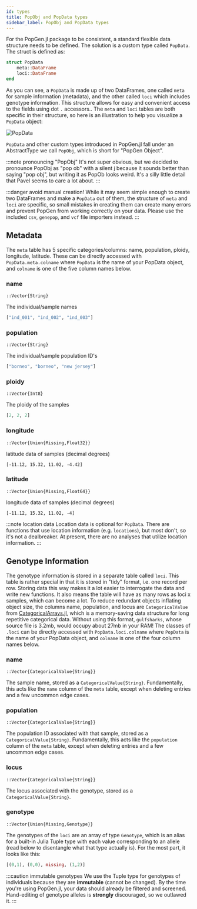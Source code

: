 ```yaml
---
id: types
title: PopObj and PopData types
sidebar_label: PopObj and PopData types
---
```


For the PopGen.jl package to be consistent, a standard flexible data structure needs to be defined. The solution is a custom type called  `PopData`. The struct is defined as:

```julia
struct PopData
	meta::DataFrame
	loci::DataFrame
end
```

As you can see, a `PopData` is made up of two DataFrames, one called `meta` for sample information (metadata), and the other called `loci` which includes genotype information. This structure allows for easy and convenient access to the fields using dot `.` accessors.. The `meta` and `loci` tables are both specific in their structure, so here is an illustration to help you visualize a `PopData` object:

![PopData](/PopGen.jl/img/PopData.svg)


`PopData` and other custom types introduced in PopGen.jl fall under an AbstractType we call `PopObj`, which is short for "PopGen Object".

:::note pronouncing "PopObj"
It's not super obvious, but we decided to pronounce PopObj as "pop ob" with a silent j because it sounds better than saying "pop obj", but writing it as PopOb looks weird. It's a silly little detail that Pavel seems to care a lot about.
:::

:::danger avoid manual creation!
While it may seem simple enough to create two DataFrames and make a `PopData` out of them, the structure of `meta` and `loci` are specific, so small mistakes in creating them can create many errors and prevent PopGen from working correctly on your data. Please use the included `csv`, `genepop`, and `vcf` file importers instead.
:::

## Metadata

The `meta` table has 5 specific categories/columns: name, population, ploidy, longitude, latitude. These can be directly accessed with `PopData.meta.colname` where `PopData` is the name of your PopData object, and `colname` is one of the five column names below.

### name

`::Vector{String}`

The individual/sample names

```julia
["ind_001", "ind_002", "ind_003"]
```

### population

`::Vector{String}`

The individual/sample population ID's

```julia
["borneo", "borneo", "new jersey"]
```

### ploidy

`::Vector{Int8}`

The ploidy of the samples

```julia
[2, 2, 2]
```

### longitude

`::Vector{Union{Missing,Float32}}`

latitude data of samples (decimal degrees)

```
[-11.12, 15.32, 11.02, -4.42]
```

### latitude

`::Vector{Union{Missing,Float64}}`

longitude data of samples (decimal degrees)

```
[-11.12, 15.32, 11.02, -4]
```


:::note location data
Location data is optional for `PopData`. There are functions that use location information (e.g. `locations`), but most don't, so it's not a dealbreaker. At present, there are no analyses that utilize location information. 
:::


## Genotype Information

The genotype information is stored in a separate table called `loci`. This table is rather special in that it is stored in "tidy" format, i.e. one record per row. Storing data this way makes it a lot easier to interrogate the data and write new functions. It also means the table will have as many rows as loci x samples, which can become a lot. To reduce redundant objects inflating object size, the columns name, population, and locus are `CategoricalValue`  from [CategoricalArrays.jl](https://github.com/JuliaData/CategoricalArrays.jl), which is a memory-saving data structure for long repetitive categorical data. Without using this format, `gulfsharks`, whose source file is 3.2mb, would occupy about 27mb in your RAM! The classes of `.loci` can be directly accessed with `PopData.loci.colname` where `PopData` is the name of your PopData object, and `colname` is one of the four column names below.

### name

`::Vector{CategoricalValue{String}}`

The sample name, stored as a `CategoricalValue{String}`. Fundamentally, this acts like the `name` column of the `meta` table, except when deleting entries and a few uncommon edge cases.

### population

`::Vector{CategoricalValue{String}}`

The population ID associated with that sample, stored as a `CategoricalValue{String}`. Fundamentally, this acts like the `population` column of the `meta` table, except when deleting entries and a few uncommon edge cases.

### locus

`::Vector{CategoricalValue{String}}`

The locus associated with the genotype, stored as a `CategoricalValue{String}`.

### genotype

`::Vector{Union{Missing,Genotype}}`

The genotypes of the `loci` are an array of type `Genotype`, which is an alias for a built-in Julia Tuple type with each value corresponding to an allele (read below to disentangle what that type actually is). For the most part, it looks like this:

```julia tab="genotype example"
[(0,1), (0,0), missing, (1,2)]
```

:::caution immutable genotypes
We use the Tuple type for genotypes of individuals because they are **immutable** (cannot be changed). By the time you're using PopGen.jl, your data should already be filtered and screened. Hand-editing of genotype alleles is **strongly** discouraged, so we outlawed it.
:::